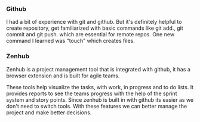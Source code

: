 ### Github
I had a bit of experience with git and github. But it's definitely helpful to create repository, get familiarized with basic commands like git add., git commit and git push. which are essential for remote repos. One new command I learned was "touch" which creates files.

### Zenhub
Zenhub is a project management tool that is integrated with github, it has a browser extension and is built for agile teams.

These tools help visualize the tasks, with work, in progress and to do lists. It provides reports to see the teams progress with the help of the sprint system and story points. Since zenhub is built in with github its easier as we don't need to switch tools. With these features we can better manage the project and make better decisions.